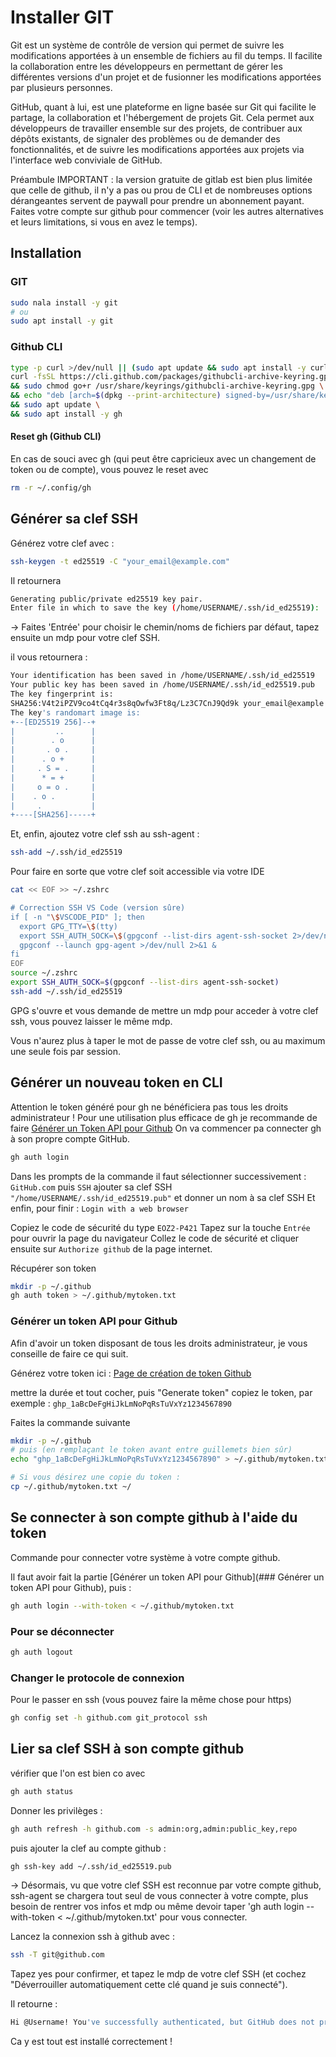 # Installer GIT

Git est un système de contrôle de version qui permet de suivre les modifications apportées à un ensemble de fichiers au fil du temps. Il facilite la collaboration entre les développeurs en permettant de gérer les différentes versions d'un projet et de fusionner les modifications apportées par plusieurs personnes.

GitHub, quant à lui, est une plateforme en ligne basée sur Git qui facilite le partage, la collaboration et l'hébergement de projets Git. Cela permet aux développeurs de travailler ensemble sur des projets, de contribuer aux dépôts existants, de signaler des problèmes ou de demander des fonctionnalités, et de suivre les modifications apportées aux projets via l'interface web conviviale de GitHub.

Préambule IMPORTANT : la version gratuite de gitlab est bien plus limitée que celle de github, il n'y a pas ou prou de CLI et de nombreuses options dérangeantes servent de paywall pour prendre un abonnement payant. Faites votre compte sur github pour commencer (voir les autres alternatives et leurs limitations, si vous en avez le temps).

## Installation

### GIT

```bash
sudo nala install -y git
# ou
sudo apt install -y git
```

### Github CLI

```bash
type -p curl >/dev/null || (sudo apt update && sudo apt install -y curl)
curl -fsSL https://cli.github.com/packages/githubcli-archive-keyring.gpg | sudo dd of=/usr/share/keyrings/githubcli-archive-keyring.gpg \
&& sudo chmod go+r /usr/share/keyrings/githubcli-archive-keyring.gpg \
&& echo "deb [arch=$(dpkg --print-architecture) signed-by=/usr/share/keyrings/githubcli-archive-keyring.gpg] https://cli.github.com/packages stable main" | sudo tee /etc/apt/sources.list.d/github-cli.list > /dev/null \
&& sudo apt update \
&& sudo apt install -y gh
```

#### Reset gh (Github CLI)

En cas de souci avec gh (qui peut être capricieux avec un changement de token ou de compte), vous pouvez le reset avec

```bash
rm -r ~/.config/gh
```

## Générer sa clef SSH

Générez votre clef avec :

```bash
ssh-keygen -t ed25519 -C "your_email@example.com"
```

Il retournera

```bash
Generating public/private ed25519 key pair.
Enter file in which to save the key (/home/USERNAME/.ssh/id_ed25519):
```

-> Faites 'Entrée' pour choisir le chemin/noms de fichiers par défaut, tapez ensuite un mdp pour votre clef SSH.

il vous retournera :

```bash
Your identification has been saved in /home/USERNAME/.ssh/id_ed25519
Your public key has been saved in /home/USERNAME/.ssh/id_ed25519.pub
The key fingerprint is:
SHA256:V4t2iPZV9co4tCq4r3s8qOwfw3Ft8q/Lz3C7CnJ9Qd9k your_email@example.com
The key's randomart image is:
+--[ED25519 256]--+
|         ..      |
|        . o      |
|       . o .     |
|      . o +      |
|     . S = .     |
|      * = +      |
|     o = o .     |
|    . o .        |
|     .           |
+----[SHA256]-----+
```

Et, enfin, ajoutez votre clef ssh au ssh-agent :

```bash
ssh-add ~/.ssh/id_ed25519
```

Pour faire en sorte que votre clef soit accessible via votre IDE

```bash
cat << EOF >> ~/.zshrc

# Correction SSH VS Code (version sûre)
if [ -n "\$VSCODE_PID" ]; then
  export GPG_TTY=\$(tty)
  export SSH_AUTH_SOCK=\$(gpgconf --list-dirs agent-ssh-socket 2>/dev/null)
  gpgconf --launch gpg-agent >/dev/null 2>&1 &
fi
EOF
source ~/.zshrc
export SSH_AUTH_SOCK=$(gpgconf --list-dirs agent-ssh-socket)
ssh-add ~/.ssh/id_ed25519
```

GPG s'ouvre et vous demande de mettre un mdp pour acceder à votre clef ssh, vous pouvez laisser le même mdp.

Vous n'aurez plus à taper le mot de passe de votre clef ssh, ou au maximum une seule fois par session.

## Générer un nouveau token en CLI

Attention le token généré pour gh ne bénéficiera pas tous les droits administrateur !
Pour une utilisation plus efficace de gh je recommande de faire [Générer un Token API pour Github](#g%C3%A9n%C3%A9rer-un-token-api-pour-github)
On va commencer pa connecter gh à son propre compte GitHub.

```bash
gh auth login
```

Dans les prompts de la commande il faut sélectionner successivement :
`GitHub.com`
puis
`SSH`
ajouter sa clef SSH
`"/home/USERNAME/.ssh/id_ed25519.pub"`
et donner un nom à sa clef SSH
Et enfin, pour finir :
`Login with a web browser`

Copiez le code de sécurité du type `EOZ2-P421`
Tapez sur la touche `Entrée` pour ouvrir la page du navigateur
Collez le code de sécurité et cliquer ensuite sur `Authorize github` de la page internet.

Récupérer son token

```bash
mkdir -p ~/.github
gh auth token > ~/.github/mytoken.txt
```

### Générer un token API pour Github

Afin d'avoir un token disposant de tous les droits administrateur, je vous conseille de faire ce qui suit.

Générez votre token ici :
[Page de création de token Github](https://github.com/settings/tokens/new)

mettre la durée et tout cocher, puis "Generate token"
copiez le token, par exemple :
`ghp_1aBcDeFgHiJkLmNoPqRsTuVxYz1234567890`

Faites la commande suivante

```bash
mkdir -p ~/.github
# puis (en remplaçant le token avant entre guillemets bien sûr)
echo "ghp_1aBcDeFgHiJkLmNoPqRsTuVxYz1234567890" > ~/.github/mytoken.txt

# Si vous désirez une copie du token :
cp ~/.github/mytoken.txt ~/
```

## Se connecter à son compte github à l'aide du token

Commande pour connecter votre système à votre compte github.

Il faut avoir fait la partie [Générer un token API pour Github](### Générer un token API pour Github), puis :

```bash
gh auth login --with-token < ~/.github/mytoken.txt
```

### Pour se déconnecter

```bash
gh auth logout
```

### Changer le protocole de connexion

Pour le passer en ssh (vous pouvez faire la même chose pour https)

```bash
gh config set -h github.com git_protocol ssh
```

## Lier sa clef SSH à son compte github

vérifier que l'on est bien co avec

```bash
gh auth status
```

Donner les privilèges :

```bash
gh auth refresh -h github.com -s admin:org,admin:public_key,repo
```

puis ajouter la clef au compte github :

```bash
gh ssh-key add ~/.ssh/id_ed25519.pub
```

-> Désormais, vu que votre clef SSH est reconnue par votre compte github, ssh-agent se chargera tout seul de vous connecter à votre compte, plus besoin de rentrer vos infos et mdp ou même devoir taper 'gh auth login --with-token < ~/.github/mytoken.txt' pour vous connecter.

Lancez la connexion ssh à github avec :

```bash
ssh -T git@github.com
```

Tapez yes pour confirmer, et tapez le mdp de votre clef SSH (et cochez "Déverrouiller automatiquement cette clé quand je suis connecté").

Il retourne :

```bash
Hi @Username! You've successfully authenticated, but GitHub does not provide shell access.
```

Ca y est tout est installé correctement !
